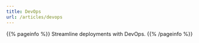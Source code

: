 ```yaml
---
title: DevOps
url: /articles/devops
---
```


{{% pageinfo %}}
Streamline deployments with DevOps.
{{% /pageinfo %}}
